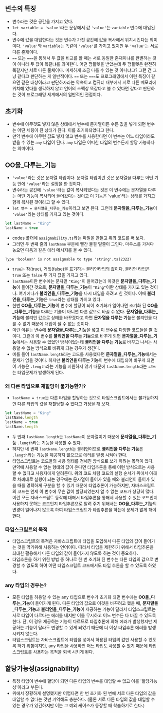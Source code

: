 ## 변수의 특징
- 변수라는 것은 공간을 가지고 있다.
- `let variable = 'value'`라는 문장에서 값 `'value'`는 `variable` 변수에 대입된다.
- 변수에 값을 대입한다는 것은 변수가 가진 공간에 값을 복사해서 위치시킨다는 의미이다. `'value'`와 `variable`는 똑같이 `'value'`를 가지고 있지만 두 `'value'`는 서로 다른 존재이다.
- `==` 또는 `===`을 통해서 두 값을 비교를 할 때는 서로 동일한 존재이냐를 판별하는 것이 아니라 두 값이 똑같냐를 의미한다. 어떤 팜플렛을 받았는데 두 팜플렛은 완전히 똑같지만 서로 다른 물체이다. 미세하게 조금 다를 수 있는 것 아니냐고? 그런 건 그냥 같다고 판단하는 게 일반적이다. `==` 또는 `===`도 프로그래밍에서 이런 특징이 같으면 같은 대상이라고 판단하자라는 약속이고 컴퓨터 내부에서 서로 다른 메모리에 위치해 있다를 생각하지 않고 언어의 스펙상 똑같다고 볼 수 있다면 같다고 판단하는 것이 프로그래밍 세계에서의 일반적인 관점이다.

## 초기화
- 변수에 아무것도 넣지 않은 상태에서 변수에 문자열이든 수든 값을 넣게 되면 변수는 어떤 세팅이 된 상태가 된다. 이를 초기화되었다고 한다.
- 만약 변수에 아무런 값도 넣지 않고 변수를 사용한다면 이 변수는 어느 타입이라도 받을 수 있는 `any` 타입이 된다. `any` 타입은 어떠한 타입의 변수든지 할당 가능하다는 의미이다.

## **OO을_다루는_기능**
- `'value'`라는 것은 문자열 타입이다. 문자열 타입이란 것은 문자열을 다루는 어떤 기능 안에 `'value'`라는 설정을 한 것이다.
- 변수라는 공간에 `'value'`라는 값이 복사되었다는 것은 이 변수에는 문자열을 다루는 어떤 기능이 복사되어 들어갔다는 것이고 이 기능은 'value'라는 상태를 가지고 함께 복사된 것이라고 할 수 있다.
- `let 변수 = 문자열을_다루는_기능`이라고 보면 된다. 그런데 **문자열을_다루는_기능**이 `'value'`라는 상태를 가지고 있는 것이다. 
```ts
let lastName = "King"
lastName = true
```
- codes 폴더에 `assignability.ts`라는 파일을 만들고 위의 코드를 써 보자.
- 그러면 두 번째 줄의 `lastName` 부분에 빨간 물결 밑줄이 그인다. 마우스를 가져다 놓으면 다음과 같은 에러 메시지를 볼 수 있다.
```
Type 'boolean' is not assignable to type 'string'.ts(2322)
```
- `true`는 참(true), 거짓(false)을 표기하는 불리언타입의 값이다. 불리언 타입은 `true` 또는 `false` 두 가지 값을 가지고 있다.
- `lastName`이란 변수에는 문자열 `"King"`이 들어갔는데 이것은 **문자열을_다루는_기능**이 들어간 것으로, **문자열을_다루는_기능**이 `"King"`이란 상태를 가지고 있는 것이다. 여기에다가 **불리언을_다루는_기능**을 다시 대입을 하려고 한 것이다. 이때 **불리언을_다루는_기능**은 `true`라는 상태를 가지고 있다.
- 한번 **OO을_다루는_기능**이 변수에 할당이 되어 초기화가 일어나면 초기화 된 **OO을_다루는_기능**을 다루는 기술이 아니면 다른 값으로 바꿀 수 없다. **문자열을_다루는_기능**에 불리언 값으로 상태를 바꾸겠다고 하면 **문자열을 다루는 기능**은 불리언을 다룰 수 없기 때문에 대입이 될 수 없는 것이다.
- 이런 이유는 변수에 **문자열을_다루는_기능**을 넣고 이 변수로 다양한 코드들을 짤 것이다. 그런데 이 변수를 **불리언을 다루는 기능**으로 바꾸게 되면 **문자열을_다루는_기능**에서는 사용할 수 있었던 방식이었는데 **불리언을 다루는 기능**로 바꾸고 나서는 사용할 수 없는 방식으로 바뀌게 되는 경우가 생긴다.
- 예를 들어 `lastName.length`라는 코드를 사용했다면 **문자열을_다루는_기능**에서는 문제가 없을 것이다. 하지만 **불리언을 다루는 기능**이 변수에 대입되어 바꾸게 되면 이 기능은 `.length`라는 기능을 지원하지 않기 때문에 `lastName.length`라는 코드는 타입문제가 발생하게 된다.

### 왜 다른 타입으로 재할당이 불가능한가?
- `lastName = true`는 다른 타입을 할당하는 것으로 타입스크립트에서는 불가능하지만 다른 타입의 값을 재할당할 수 있다고 가정을 해 보자.
```ts
let lastName = "King"
lastName.length
lastName = true
lastName.length
```
- 두 번째 `lastName.length`는 `lastName`이 문자열이기 때문에 **문자열을_다루는_기능** `.length`라는 기능을 사용할 수 있다.
- 하지만 네 번째 `lastName.length`는 불리언이므로 **불리언을 다루는 기능**은 `.length`라는 기능을 제공하지 않으므로 에러를 발생 시켜야 한다.
- 타입스크립트는 코드들의 사용 형태를 정해진 방식으로 쓰게 하려는 목적이 있다. 만약에 사용할 수 없는 형태의 값이 온다면 타입추론을 통해 이런 방식으로는 사용할 수 없다고 사용자에게 알려준다. 위의 코드 처럼 코드의 실행 순서가 위에서 아래로 차례대로 실행이 되는 경우에는 문자열이 들어가 있을 때와 불리언이 들어가 있을 때를 명확하게 구분을 할 수 있기 때문에 타입추론이 가능하지만, 자바스크립트의 코드는 언제 이 변수에 무슨 값이 할당되었는지 알 수 없는 코드가 상당히 많다. 이런 모든 자바스크립트 동작에 대해서 타입추론을 통해서 사용할 수 있는 코드인지 사용하지 못하는 코드인지 타입추론으로 알려 주기 위해서는 **OO을_다루는_기능**의 변경이 일어나지 않도록 하여 타입스크립트가 타입추론을 하는데 문제가 없게 해야한다.

### 타입스크립트의 목적
- 타입스크립트의 목적은 자바스크립트에 타입을 도입해서 다른 타입의 값이 들어가는 것을 막기위해 사용하는 언어이다. 따라서 타입을 제한하기 위해서 타입추론을 최대한 활용해서 다른 타입의 값이 들어가지 않도록 하는 것이 중요하다.
- 타입추론을 하기 위한 방법 중 하나로 한 번 초기화 된 변수는 다른 타입의 값으로 변경할 수 없도록 하여 어떤 타입스크립트 코드에서도 타입 추론을 할 수 있도록 하였다.

### any 타입의 경우는?
- 모든 타입을 허용할 수 있는 any 타입으로 변수가 초기화 되면 변수에는 **OO을_다루는_기능**이 들어가게 된다. 다른 타입의 값으로 이것을 바꾸려고 했을 때, **문자열을_다루는_기능**과 **불리언을_다루는_기능**이 제공하는 기능이 달라서 타입스크립트는 서로 타입이 다르다는 에러를 내지만 이를 무시하고 어느 변수든 다 바꿀 수 있도록 한다. 단, 이 경우 제공하는 기능이 다르므로 타입추론에 의해 에러가 발생했지만 제공하는 기능이 달라도 변경할 수 있게 되었기 때문에 더 이상 타입추론 에러를 발생시키지 않는다.
- 타입스크립트는 자바스크립트에 타입을 넣어서 허용된 타입의 값만 사용할 수 있도록 하기 위함이지만, any 타입을 사용하면 어느 타입도 사용할 수 있기 때문에 타입스크립트를 사용하는 목적을 퇴색 시키게 된다.

## 할당가능성(assignability)
- 특정 타입이 변수에 할당이 되면 다른 타입의 변수를 대입할 수 없고 이를 '할당가능성'이라고 부른다.
- 위에서 장황하게 설명했지만 어렵다면 한 번 초기화 된 변에 서로 다른 타입의 값을 대입할 수 없다는 것만 기억해도 충분하다. (물론 서로 다른 타입의 값을 대입할 수 있는 경우가 있긴하지만 이는 그 예외 케이스가 등장할 때 학습하기로 한다.)